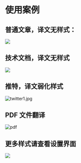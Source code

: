 # 使用案例

## 普通文章，译文无样式：

![](microsoft.png)

## 技术文档，译文无样式

![](typescript.png)

## 推特，译文弱化样式

![twitter1.jpg](https://s2.loli.net/2023/02/07/sA23c6FerQNnTtY.jpg)

## PDF 文件翻译

![pdf](https://immersive-translate.owenyoung.com/assets/pdf.png)

## 更多样式请查看设置界面

![](config.png)
